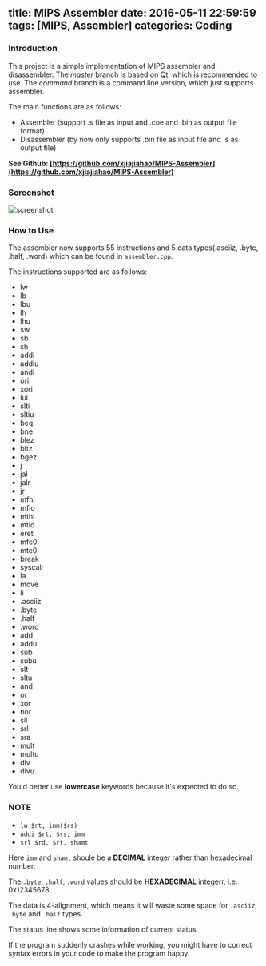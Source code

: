 title: MIPS Assembler
date: 2016-05-11 22:59:59
tags: [MIPS, Assembler]
categories: Coding
---
### Introduction
This project is a simple implementation of MIPS assembler and disassembler. The *master* branch is based on Qt, which is recommended to use. The *command* branch is a command line version, which just supports assembler.  

The main functions are as follows:

* Assembler (support .s file as input and .coe and .bin as output file format)
* Disassembler (by now only supports .bin file as input file and .s as output file)

**See Github: [https://github.com/xjiajiahao/MIPS-Assembler](https://github.com/xjiajiahao/MIPS-Assembler)**
<!--more-->

### Screenshot

![screenshot](http://xjiajiahao.github.io/images/MIPS_Assembler_demo.png)

### How to Use
The assembler now supports 55 instructions and 5 data types(.asciiz, .byte, .half, .word) which can be found in `assembler.cpp`.  

The instructions supported are as follows:

* lw
* lb
* lbu
* lh
* lhu
* sw
* sb
* sh
* addi
* addiu
* andi
* ori
* xori
* lui
* slti
* sltiu
* beq
* bne
* blez
* bltz
* bgez
* j
* jal
* jalr
* jr
* mfhi
* mflo
* mthi
* mtlo
* eret
* mfc0
* mtc0
* break
* syscall
* la
* move
* li
* .asciiz
* .byte
* .half
* .word
* add
* addu
* sub
* subu
* slt
* sltu
* and
* or
* xor
* nor
* sll
* srl
* sra
* mult
* multu
* div
* divu

You'd better use **lowercase** keywords because it's expected to do so.

### NOTE

* `lw $rt, imm($rs)`  
* `addi $rt, $rs, imm`  
* `srl $rd, $rt, shamt`  

Here `imm` and `shamt` shoule be a **DECIMAL** integer rather than hexadecimal number.

The `.byte`, `.half`, `.word` values should be **HEXADECIMAL** integerr, i.e. 0x12345678.

The data is 4-alignment, which means it will waste some space for `.asciiz`, `.byte` and `.half` types.

The status line shows some information of current status.

If the program suddenly crashes while working, you might have to correct syntax errors in your code to make the program happy.
